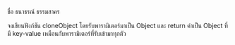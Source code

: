 ชื่อ ธนาธรณ์ ธรรมสาคร 

จงเขียนฟังก์ชัน cloneObject โดยรับพารามิเตอร์มาเป็น Object และ return ค่าเป็น Object ที่มี key-value เหมือนกับพารามิเตอร์ที่รับเข้ามาทุกตัว
